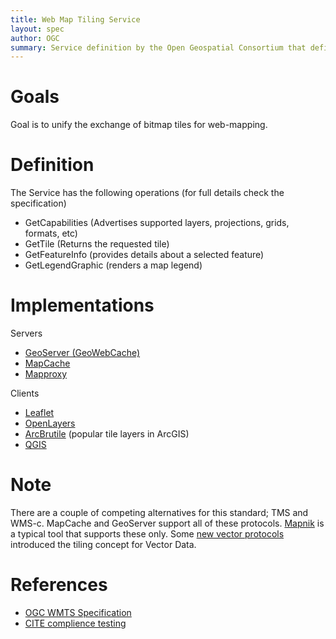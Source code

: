 ```yaml
---
title: Web Map Tiling Service
layout: spec
author: OGC
summary: Service definition by the Open Geospatial Consortium that defines exchange of bitmap tiles for map display
---
```


Goals
=====

Goal is to unify the exchange of bitmap tiles for web-mapping. 

Definition
==========

The Service has the following operations (for full details check the specification)

* GetCapabilities (Advertises supported layers, projections, grids, formats, etc)
* GetTile (Returns the requested tile)
* GetFeatureInfo (provides details about a selected feature)
* GetLegendGraphic (renders a map legend)

Implementations
===============

Servers
* [GeoServer (GeoWebCache)](http://geoserver.org)
* [MapCache](http://mapserver.org/el/mapcache)
* [Mapproxy](http://mapproxy.org)

Clients
* [Leaflet](http://leafletjs.com)
* [OpenLayers](http://openlayers.org)
* [ArcBrutile](https://arcbrutile.codeplex.com/) (popular tile layers in ArcGIS)
* [QGIS](http://qgis.org)

Note
====

There are a couple of competing alternatives for this standard; TMS and WMS-c. MapCache and GeoServer support all of these protocols. [Mapnik](http://mapnik.org) is a typical tool that supports these only. Some [new vector protocols](https://www.mapbox.com/developers/vector-tiles) introduced the tiling concept for Vector Data. 

References
==========

-   [OGC WMTS Specification](http://www.opengeospatial.org/standards/wmts)
-	[CITE complience testing](https://github.com/opengeospatial/teamengine)
